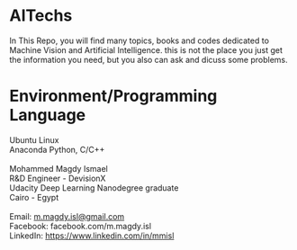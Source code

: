 # AITechs
In This Repo, you will find many topics, books and codes dedicated to Machine Vision and Artificial Intelligence.
this is not the place you just get the information you need, but you also can ask and dicuss some problems. <br />

# Environment/Programming Language
Ubuntu Linux<br />
Anaconda Python, C/C++<br />
<br />
Mohammed Magdy Ismael <br />
R&D Engineer - DevisionX <br />
Udacity Deep Learning Nanodegree graduate <br />
Cairo - Egypt <br />
<br />
Email: m.magdy.isl@gmail.com <br />
Facebook: facebook.com/m.magdy.isl <br /> 
LinkedIn: https://www.linkedin.com/in/mmisl <br />
